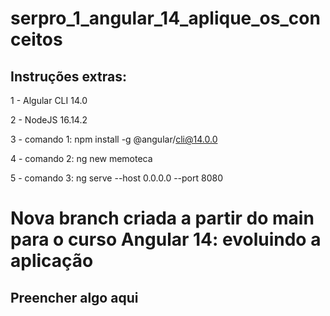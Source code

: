# serpro_1_angular_14_aplique_os_conceitos


## Instruções extras:


1 - Algular CLI 14.0


2 - NodeJS 16.14.2


3 - comando 1: npm install -g @angular/cli@14.0.0


4 - comando 2: ng new memoteca


5 - comando 3: ng serve --host 0.0.0.0 --port 8080



# Nova branch criada a partir do main para o curso Angular 14: evoluindo a aplicação


## Preencher algo aqui

